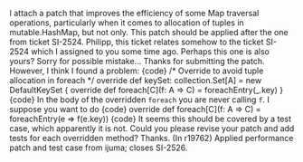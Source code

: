 I attach a patch that improves the efficiency of some Map traversal operations, particularly when it comes to allocation of tuples in mutable.HashMap, but not only. This patch should be applied after the one from ticket SI-2524.
Philipp, this ticket relates somehow to the ticket SI-2524 which I assigned to you some time ago. Perhaps this one is also yours? Sorry for possible mistake...
Thanks for submitting the patch. However, I think I found a problem:
{code}
  /* Override to avoid tuple allocation in foreach */
  override def keySet: collection.Set[A] = new DefaultKeySet {
    override def foreach[C](f: A => C) = foreachEntry(_.key)
  }
{code}
In the body of the overridden `foreach` you are never calling `f`. I suppose you want to do
{code}
    override def foreach[C](f: A => C) = foreachEntry(e => f(e.key))
{code}
It seems this should be covered by a test case, which apparently it is not. Could you please revise your patch and add tests for each overridden method? Thanks.
(In r19762) Applied performance patch and test case from ijuma; closes SI-2526.
